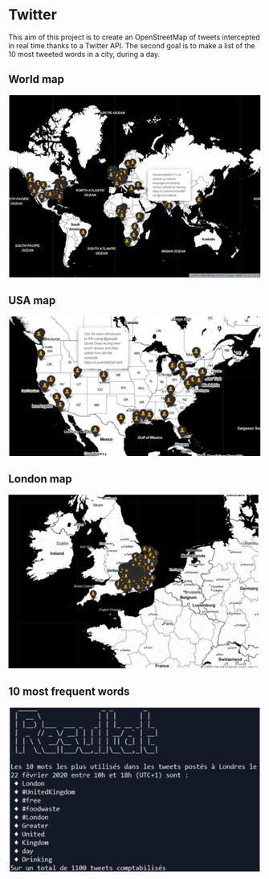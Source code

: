 # Twitter
This aim of this project is to create an OpenStreetMap of tweets intercepted in real time thanks to a Twitter API. The second goal is to make a list of the 10 most tweeted words in a city, during a day.

## World map
![](https://github.com/SimonGuilbert/Twitter/blob/master/images/world.PNG)

## USA map
![](https://github.com/SimonGuilbert/Twitter/blob/master/images/usa.PNG)

## London map
![](https://github.com/SimonGuilbert/Twitter/blob/master/images/london.PNG)

## 10 most frequent words
![](https://github.com/SimonGuilbert/Twitter/blob/master/images/result.PNG)
